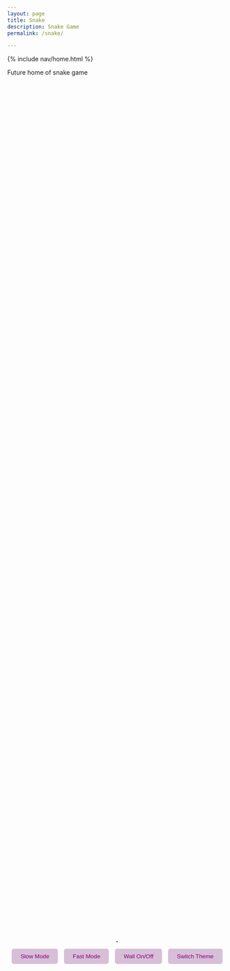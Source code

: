 ```yaml
---
layout: page
title: Snake
description: Snake Game
permalink: /snake/

---
```

{% include nav/home.html %}

Future home of snake game

<style>
body.light-theme {
  background-color: white;
  color: black;
}
body.dark-theme {
  background-color: #333;
  color: white;
}
body.blue-theme {
  background-color: #AEC6CF;
  color: white;
}
body.red-theme {
  background-color: #FDFD96;
  color: white;
}
body.green-theme {
  background-color: #C3B1E1;
  color: white;
}
body.grey-theme {
  background-color: #aaa;
  color: white;
}
/* Center the canvas and buttons */
.container {
  display: flex;
  flex-direction: column;
  justify-content: center;
  align-items: center;
  height: 100vh;
}
canvas {
  border: 1px solid #000;
  background-color: Orchid;
  margin-bottom: 10px; /* Add spacing between canvas and buttons */
}
/* Adjust the button-container */
.button-container {
  text-align: center;
}
.button-container button {
  padding: 10px 20px;
  margin: 5px;
  background-color: Thistle;
  color: Purple;
  border: none;
  border-radius: 5px;
  cursor: pointer;
}
.button-container button:hover {
  background-color: #FFC0CB;
}
#game-over {
  font-size: 2em;
  color: Purple;
  text-align: center;
  display: none;
}
</style>
<h1 id="game-over">Game Over!</h1>
<div class="container">
  <canvas id="gameCanvas" width="400" height="400"></canvas>
  <!-- Buttons for controlling the game -->
  <div class="button-container">
    <button id="slow-btn">Slow Mode</button>
    <button id="fast-btn">Fast Mode</button>
    <button id="wall-btn">Wall On/Off</button>
    <button id="theme-btn">Switch Theme</button>
  </div>
</div>
<script>
const canvas = document.getElementById("gameCanvas");
const ctx = canvas.getContext("2d");
// Unit size of the grid
const box = 20;
// Create the snake
let snake = [];
snake[0] = { x: 9 * box, y: 10 * box };
// Create the food
let food = {
  x: Math.floor(Math.random() * 19 + 1) * box,
  y: Math.floor(Math.random() * 19 + 1) * box
};
// Initial snake direction
let direction;
// Score
let score = 0;
// Speed variables
let speed = 100;
let wallOn = true;
// Control the snake with keyboard
document.addEventListener("keydown", changeDirection);
function changeDirection(event) {
  if (event.keyCode == 37 && direction != "RIGHT") {
    direction = "LEFT";
  } else if (event.keyCode == 38 && direction != "DOWN") {
    direction = "UP";
  } else if (event.keyCode == 39 && direction != "LEFT") {
    direction = "RIGHT";
  } else if (event.keyCode == 40 && direction != "UP") {
    direction = "DOWN";
  }
}
function collision(head, array) {
  for (let i = 0; i < array.length; i++) {
    if (head.x == array[i].x && head.y == array[i].y) {
      return true;
    }
  }
  return false;
}
// Draw everything on the canvas
function draw() {
  ctx.clearRect(0, 0, canvas.width, canvas.height);
  // Draw snake with emoji
  for (let i = 0; i < snake.length; i++) {
    ctx.font = "20px Arial"; // Set font size to match the grid
    ctx.fillText("🩷", snake[i].x, snake[i].y + box); // Adjust the y-offset slightly for better alignment
  }
  // Draw food
  ctx.fillStyle = "white";
  ctx.fillRect(food.x, food.y, box, box);
  // Old head position
  let snakeX = snake[0].x;
  let snakeY = snake[0].y;
  // Move the snake
  if (direction == "LEFT") snakeX -= box;
  if (direction == "UP") snakeY -= box;
  if (direction == "RIGHT") snakeX += box;
  if (direction == "DOWN") snakeY += box;
  // Snake eats the food
  if (snakeX == food.x && snakeY == food.y) {
    score++;
    food = {
      x: Math.floor(Math.random() * 19 + 1) * box,
      y: Math.floor(Math.random() * 19 + 1) * box
    };
  } else {
    snake.pop();
  }
  // New head
  let newHead = {
    x: snakeX,
    y: snakeY
  };
  // Game over conditions
  if (wallOn) {
    if (snakeX < 0 || snakeY < 0 || snakeX >= canvas.width || snakeY >= canvas.height || collision(newHead, snake)) {
      document.getElementById("game-over").style.display = "block";
      clearInterval(game);
    }
  } else {
    // Wrap the snake around the canvas
    if (snakeX < 0) {
      snakeX = canvas.width - box;
    }
    if (snakeX >= canvas.width) {
      snakeX = 0;
    }
    if (snakeY < 0) {
      snakeY = canvas.height - box;
    }
    if (snakeY >= canvas.height) {
      snakeY = 0;
    }
  }
  snake.unshift(newHead);
  // Score display
  ctx.fillStyle = "black";
  ctx.font = "20px Arial";
  ctx.fillText("Score: " + score, 10, 30);
}
// Control speed of the game
let game = setInterval(draw, speed);
// Button functionality
document.getElementById("slow-btn").addEventListener("click", function() {
  clearInterval(game);
  speed = 200; // Slow mode speed
  game = setInterval(draw, speed);
});
document.getElementById("fast-btn").addEventListener("click", function() {
  clearInterval(game);
  speed = 50; // Fast mode speed
  game = setInterval(draw, speed);
});
document.getElementById("wall-btn").addEventListener("click", function() {
  wallOn = !wallOn; // Toggle wall on/off
});
// Theme switching functionality
const themes = ['light-theme', 'dark-theme', 'blue-theme', 'red-theme', 'green-theme', 'grey-theme'];
let currentTheme = 0;
document.getElementById("theme-btn").addEventListener("click", function() {
  // Remove the current theme class
  document.body.classList.remove(themes[currentTheme]);
  // Move to the next theme
  currentTheme = (currentTheme + 1) % themes.length;
  // Apply the new theme
  document.body.classList.add(themes[currentTheme]);
});
</script>